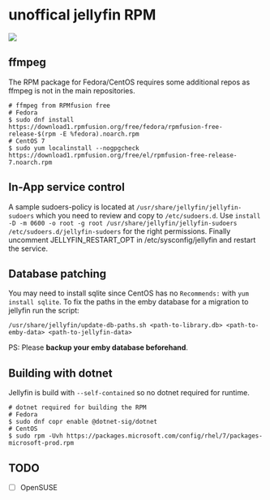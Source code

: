 # unoffical jellyfin RPM

<a href="https://copr.fedorainfracloud.org/coprs/wuerfelbecher/jellyfin/package/jellyfin/"><img src="https://copr.fedorainfracloud.org/coprs/wuerfelbecher/jellyfin/package/jellyfin/status_image/last_build.png" /></a>

## ffmpeg

The RPM package for Fedora/CentOS requires some additional repos as ffmpeg is not in the main repositories.

```shell
# ffmpeg from RPMfusion free
# Fedora
$ sudo dnf install https://download1.rpmfusion.org/free/fedora/rpmfusion-free-release-$(rpm -E %fedora).noarch.rpm
# CentOS 7 
$ sudo yum localinstall --nogpgcheck https://download1.rpmfusion.org/free/el/rpmfusion-free-release-7.noarch.rpm
```

## In-App service control

A sample sudoers-policy is located at `/usr/share/jellyfin/jellyfin-sudoers` which you need to review and copy to `/etc/sudoers.d`.
Use `install -D -m 0600 -o root -g root /usr/share/jellyfin/jellyfin-sudoers /etc/sudoers.d/jellyfin-sudoers` for the right permissions.
Finally uncomment JELLYFIN_RESTART_OPT in /etc/sysconfig/jellyfin and restart the service.

## Database patching
You may need to install sqlite since CentOS has no `Recommends:` with `yum install sqlite`.
To fix the paths in the emby database for a migration to jellyfin run the script:
```shell
/usr/share/jellyfin/update-db-paths.sh <path-to-library.db> <path-to-emby-data> <path-to-jellyfin-data>
```
PS: Please **backup your emby database beforehand**.

## Building with dotnet

Jellyfin is build with `--self-contained` so no dotnet required for runtime.

```shell
# dotnet required for building the RPM
# Fedora
$ sudo dnf copr enable @dotnet-sig/dotnet
# CentOS
$ sudo rpm -Uvh https://packages.microsoft.com/config/rhel/7/packages-microsoft-prod.rpm
```

## TODO

- [ ] OpenSUSE
